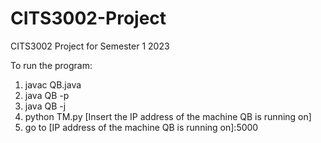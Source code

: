 # CITS3002-Project
CITS3002 Project for Semester 1 2023

To run the program:
1) javac QB.java
2) java QB -p
3) java QB -j
4) python TM.py [Insert the IP address of the machine QB is running on]
5) go to [IP address of the machine QB is running on]:5000
